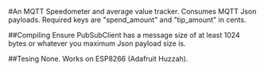 #An MQTT Speedometer and average value tracker.
Consumes MQTT Json payloads.
Required keys are "spend_amount" and "tip_amount" in cents.

##Compiling
Ensure PubSubClient has a message size of at least 1024 bytes or whatever you maximum Json payload size is.

##Tesing
None. Works on ESP8266 (Adafruit Huzzah).
